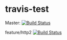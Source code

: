 # travis-test

Master: [![Build Status](https://travis-ci.org/tethal/travis-test.svg?branch=master)](https://travis-ci.org/tethal/travis-test)

feature/http2 [![Build Status](https://travis-ci.org/tethal/travis-test.svg?branch=feature%2Fhttp2)](https://travis-ci.org/tethal/travis-test)
